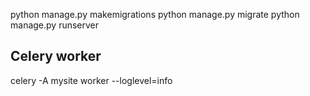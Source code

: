 python manage.py makemigrations
python manage.py migrate
python manage.py runserver

## Celery worker
celery -A mysite worker --loglevel=info
